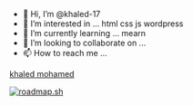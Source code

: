 - 👋 Hi, I’m @khaled-17
- 👀 I’m interested in ... html css js wordpress 
- 🌱 I’m currently learning ... mearn 
- 💞️ I’m looking to collaborate on ...
- 📫 How to reach me ...

<!---
khaled-17/khaled-17 is a ✨ special ✨ repository because its `README.md` (this file) appears on your GitHub profile.
You can click the Preview link to take a look at your changes.
--->
<div class="badge-base LI-profile-badge" data-locale="en_US" data-size="medium" data-theme="dark" data-type="VERTICAL" data-vanity="khaledmohamedram" data-version="v1"><a class="badge-base__link LI-simple-link" href="https://eg.linkedin.com/in/khaledmohamedram/en?trk=profile-badge">khaled mohamed</a></div>
              
[![roadmap.sh](https://api.roadmap.sh/v1-badge/tall/651342c32f8c6d847b115974?variant=dark&roadmaps=javascript%2Cfrontend)](https://roadmap.sh)

